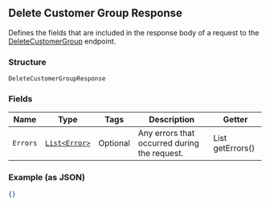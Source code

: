 ## Delete Customer Group Response

Defines the fields that are included in the response body of
a request to the [DeleteCustomerGroup](#endpoint-deletecustomergroup) endpoint.

### Structure

`DeleteCustomerGroupResponse`

### Fields

| Name | Type | Tags | Description | Getter |
|  --- | --- | --- | --- | --- |
| `Errors` | [`List<Error>`](/doc/models/error.md) | Optional | Any errors that occurred during the request. | List<Error> getErrors() |

### Example (as JSON)

```json
{}
```

